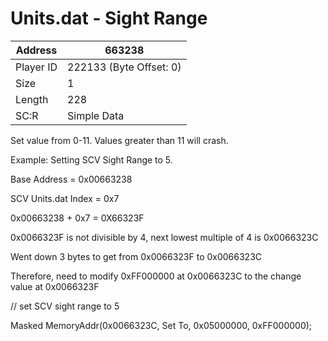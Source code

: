 #  Units.dat - Sight Range
Address   | 663238
----------|-------------
Player ID | 222133 (Byte Offset: 0)
Size 	  | 1
Length 	  | 228
SC:R      | Simple Data

Set value from 0-11.  Values greater than 11 will crash.

Example: Setting SCV Sight Range to 5.

Base Address = 0x00663238
SCV Units.dat Index = 0x7

0x00663238 + 0x7 = 0X66323F

0x0066323F is not divisible by 4, next lowest multiple of 4 is 0x0066323C
Went down 3 bytes to get from 0x0066323F to 0x0066323C
Therefore, need to modify 0xFF000000 at 0x0066323C to the change value at 0x0066323F

// set SCV sight range to 5
Masked MemoryAddr(0x0066323C, Set To, 0x05000000, 0xFF000000);
